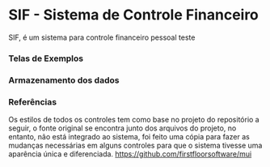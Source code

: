 # SIF - Sistema de Controle Financeiro

SIF, é um sistema para controle financeiro pessoal
teste

### Telas de Exemplos

### Armazenamento dos dados

### Referências
Os estilos de todos os controles tem como base no projeto do repositório a seguir, o fonte original se encontra junto dos arquivos do projeto, no entanto, não está integrado ao sistema, foi feito uma cópia para fazer as mudanças necessárias em alguns controles para que o sistema tivesse uma aparência única e diferenciada.
https://github.com/firstfloorsoftware/mui
